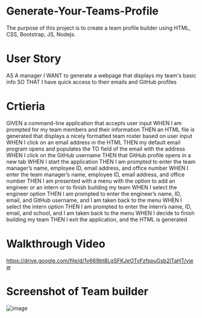 # Generate-Your-Teams-Profile

The purpose of this project is to create a team profile builder using HTML, CSS, Bootstrap, JS, Nodejs. 

# User Story

AS A manager
I WANT to generate a webpage that displays my team's basic info
SO THAT I have quick access to their emails and GitHub profiles

# Crtieria 

GIVEN a command-line application that accepts user input
WHEN I am prompted for my team members and their information
THEN an HTML file is generated that displays a nicely formatted team roster based on user input
WHEN I click on an email address in the HTML
THEN my default email program opens and populates the TO field of the email with the address
WHEN I click on the GitHub username
THEN that GitHub profile opens in a new tab
WHEN I start the application
THEN I am prompted to enter the team manager’s name, employee ID, email address, and office number
WHEN I enter the team manager’s name, employee ID, email address, and office number
THEN I am presented with a menu with the option to add an engineer or an intern or to finish building my team
WHEN I select the engineer option
THEN I am prompted to enter the engineer’s name, ID, email, and GitHub username, and I am taken back to the menu
WHEN I select the intern option
THEN I am prompted to enter the intern’s name, ID, email, and school, and I am taken back to the menu
WHEN I decide to finish building my team
THEN I exit the application, and the HTML is generated

# Walkthrough Video
https://drive.google.com/file/d/1v669bt8LgSFKJeOTvFzfspuGsb2lTaHT/view

# Screenshot of Team builder
![image](https://user-images.githubusercontent.com/93604239/156940576-523288ef-6760-48de-82d0-d6434d4910da.png)
